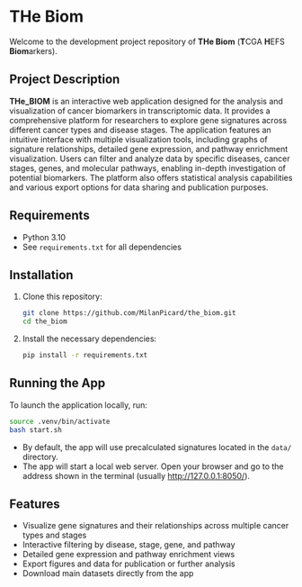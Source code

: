 # THe Biom

Welcome to the development project repository of **THe Biom** (**T**CGA **H**EFS **Biom**arkers).

## Project Description

**THe_BIOM** is an interactive web application designed for the analysis and visualization of cancer biomarkers in transcriptomic data. It provides a comprehensive platform for researchers to explore gene signatures across different cancer types and disease stages. The application features an intuitive interface with multiple visualization tools, including graphs of signature relationships, detailed gene expression, and pathway enrichment visualization. Users can filter and analyze data by specific diseases, cancer stages, genes, and molecular pathways, enabling in-depth investigation of potential biomarkers. The platform also offers statistical analysis capabilities and various export options for data sharing and publication purposes.

## Requirements
- Python 3.10
- See `requirements.txt` for all dependencies

## Installation
1. Clone this repository:
   ```bash
   git clone https://github.com/MilanPicard/the_biom.git
   cd the_biom
   ```
2. Install the necessary dependencies:
   ```bash
   pip install -r requirements.txt
   ```

## Running the App
To launch the application locally, run:
```bash
source .venv/bin/activate
bash start.sh
```

- By default, the app will use precalculated signatures located in the `data/` directory.
- The app will start a local web server. Open your browser and go to the address shown in the terminal (usually http://127.0.0.1:8050/).


## Features
- Visualize gene signatures and their relationships across multiple cancer types and stages
- Interactive filtering by disease, stage, gene, and pathway
- Detailed gene expression and pathway enrichment views
- Export figures and data for publication or further analysis
- Download main datasets directly from the app
